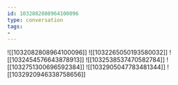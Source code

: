 ```yaml
---
id: 1032082808964100096
type: conversation
tags:
- 
---
```

![[1032082808964100096]]
![[1032265050193580032]]
![[1032454576643878913]]
![[1032538537470582784]]
![[1032751300696592384]]
![[1032905047783481344]]
![[1032920946338758656]]

